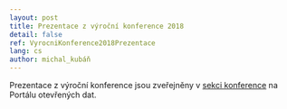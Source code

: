 ```yaml
---
layout: post
title: Prezentace z výroční konference 2018
detail: false
ref: VyrocniKonference2018Prezentace
lang: cs
author: michal_kubáň
---
```


Prezentace z výroční konference jsou zveřejněny v [sekci konference](https://opendata.gov.cz/edu:konference:2018#výroční_konference_otevřená_data_ve_veřejné_správě_2018) na Portálu otevřených dat.
